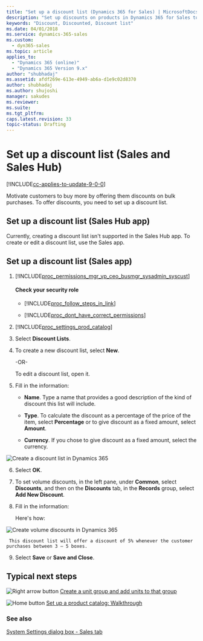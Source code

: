 ```yaml
---
title: "Set up a discount list (Dynamics 365 for Sales) | MicrosoftDocs"
description: "Set up discounts on products in Dynamics 365 for Sales to offer products to your customers on marked down rates."
keywords: "Discount, Discounted, Discount list"
ms.date: 04/01/2018
ms.service: dynamics-365-sales
ms.custom:
  - dyn365-sales
ms.topic: article
applies_to:
  - "Dynamics 365 (online)"
  - "Dynamics 365 Version 9.x"
author: "shubhadaj"
ms.assetid: afdf269e-613e-4949-ab6a-d1e9c02d8370
author: shubhadaj
ms.author: shujoshi
manager: sakudes
ms.reviewer: 
ms.suite: 
ms.tgt_pltfrm: 
caps.latest.revision: 33
topic-status: Drafting
---
```


# Set up a discount list (Sales and Sales Hub)

[!INCLUDE[cc-applies-to-update-9-0-0](../includes/cc_applies_to_update_9_0_0.md)]

Motivate customers to buy more by offering them discounts on bulk purchases. To offer discounts, you need to set up a discount list.  

## Set up a discount list (Sales Hub app)

Currently, creating a discount list isn't supported in the Sales Hub app. To create or edit a discount list, use the Sales app.

## Set up a discount list (Sales app)
  
1. [!INCLUDE[proc_permissions_mgr_vp_ceo_busmgr_sysadmin_syscust](../includes/proc-permissions-mgr-vp-ceo-busmgr-sysadmin-syscust.md)]  
  
    #### Check your security role  
  
    - [!INCLUDE[proc_follow_steps_in_link](../includes/proc-follow-steps-in-link.md)]  
  
    - [!INCLUDE[proc_dont_have_correct_permissions](../includes/proc-dont-have-correct-permissions.md)]  
  
2. [!INCLUDE[proc_settings_prod_catalog](../includes/proc-settings-prod-catalog.md)]  
  
3.  Select **Discount Lists**.  
  
4.  To create a new discount list, select **New**.  
  
     -OR-  
  
     To edit a discount list, open it.  
  
5.  Fill in the information:  
  
    - **Name**. Type a name that provides a good description of the kind of discount this list will include.  
  
    - **Type**. To calculate the discount as a percentage of the price of the item, select **Percentage** or to give discount as a fixed amount, select **Amount**.  
  
    - **Currency**. If you chose to give discount as a fixed amount, select the currency.  
  
 ![Create a discount list in Dynamics 365](../sales-enterprise/media/v7-discount-lit.png "Create a discount list in Dynamics 365")  
  
6.  Select **OK**.  
  
7.  To set volume discounts, in the left pane, under **Common**, select **Discounts**, and then on the **Discounts** tab, in the **Records** group, select **Add New Discount**.  
  
8.  Fill in the information:  
  
     Here's how:  
  
 ![Create volume discounts in Dynamics 365](../sales-enterprise/media/v7-discounts.png "Create volume discounts in Dynamics 365")  
  
     This discount list will offer a discount of 5% whenever the customer purchases between 3 – 5 boxes.  
  
9. Select **Save** or **Save and Close**.  
  
## Typical next steps  
 ![Right arrow button](../sales-enterprise/media/walkthrough-orange-right-arrow.png "Right arrow button") [Create a unit group and add units to that group](create-unit-group-add-units-that-group.md)  
  
 ![Home button](../sales-enterprise/media/walkthrough-home.png "Home button") [Set up a product catalog: Walkthrough](set-up-product-catalog-walkthrough.md)  
  
### See also  
 [System Settings dialog box - Sales tab](../admin/system-settings-dialog-box-sales-tab.md)
